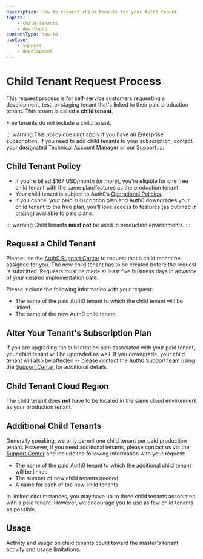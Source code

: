 ```yaml
---
description: How to request child tenants for your Auth0 tenant
topics:
    - child-tenants
    - dev-tools
contentType: how-to
useCase:
    - support
    - development
---
```


# Child Tenant Request Process

This request process is for self-service customers requesting a development, test, or staging tenant that's linked to their paid production tenant. This tenant is called a **child tenant**.

Free tenants do not include a child tenant.

::: warning
This policy does not apply if you have an Enterprise subscription. If you need to add child tenants to your subscription, contact your designated Technical Account Manager or our [Support](${env.DOMAIN_URL_SUPPORT}).
:::

## Child Tenant Policy

* If you're billed $167 USD/month (or more), you're eligible for one free child tenant with the same plan/features as the production tenant.
* Your child tenant is subject to Auth0’s [Operational Policies](/policies).
* If you cancel your paid subscription plan and Auth0 downgrades your child tenant to the free plan, you'll lose access to features (as outlined in [pricing](https://auth0.com/pricing)) available to paid plans.

::: warning
Child tenants **must not** be used in production environments.
:::

## Request a Child Tenant

Please use the [Auth0 Support Center](${env.DOMAIN_URL_SUPPORT}) to request that a child tenant be assigned for you. The new child tenant has to be created before the request is submitted. Requests must be made at least five business days in advance of your desired implementation date.

Please include the following information with your request:

* The name of the paid Auth0 tenant to which the child tenant will be linked
* The name of the new Auth0 child tenant

## Alter Your Tenant's Subscription Plan

If you are upgrading the subscription plan associated with your paid tenant, your child tenant will be upgraded as well. If you downgrade, your child tenant will also be affected -- please contact the Auth0 Support team using the [Support Center](${env.DOMAIN_URL_SUPPORT}) for additional details.

## Child Tenant Cloud Region

The child tenant does **not** have to be located in the same cloud environment as your production tenant.

## Additional Child Tenants

Generally speaking, we only permit one child tenant per paid production tenant. However, if you need additional tenants, please contact us via the [Support Center](${env.DOMAIN_URL_SUPPORT}) and include the following information with your request:

* The name of the paid Auth0 tenant to which the additional child tenant will be linked
* The number of new child tenants needed
* A name for each of the new child tenants

In limited circumstances, you may have up to three child tenants associated with a paid tenant. However, we encourage you to use as few child tenants as possible.

## Usage

Activity and usage on child tenants count toward the master's tenant activity and usage limitations.
